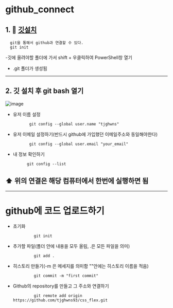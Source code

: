 # github_connect

## 1. 🛀 [깃설치](https://git-scm.com/download/win)

      git을 통해서 github과 연결할 수 있다.
      git init

-깃에 올려야할 폴더에 가서 shift + 우클릭하여 PowerShell창 열기




- .git 폴더가 생성됨
------------------
## 2. 깃 설치 후 git bash 열기

![image](https://user-images.githubusercontent.com/129016977/235418160-2616dd0e-8e32-45ea-9a25-5dd6a81cf03f.png)

* 유저 이름 설정

             git config --global user.name "tjghwns"

* 유저 이메일 설정하기(반드시 github에 가입했던 이메일주소와 동일해야한다)

             git config --global user.email "your_email"
             
* 내 정보 확인하기

            git config --list



## ⬆️ 위의 연결은 해당 컴퓨터에서 한번에 실행하면 됨
-------------------------

# github에 코드 업로드하기

   * 초기화
   
                  git init
   
   * 추가할 파일(폴더 안에 내용을 모두 올림, .은 모든 파일을 의미)
   
                  git add .
                  
   * 히스토리 만들기(-m 은 메세지를 의미함 ""안에는 히스토리 이름을 적음)
   
                  git commit -m "first commit"
      
   * Github의 repository를 만들고 그 주소와 연결하기
   
                  git remote add origin https://github.com/tjghwns93/css_flex.git
